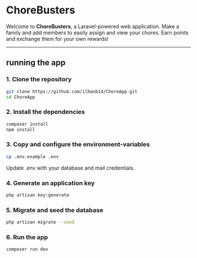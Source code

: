 # ChoreBusters

Welcome to **ChoreBusters**, a Laravel-powered web application. Make a family and add members to easily assign and view your chores. Earn points and exchange them for your own rewards!

---

## running the app

### 1. Clone the repository
```bash
git clone https://github.com/ilhanb14/ChoreApp.git
cd ChoreApp
```

### 2. Install the dependencies
```bash
composer install
npm install
```

### 3. Copy and configure the environment-variables
```bash
cp .env.example .env
```
Update .env with your database and mail credentials.

### 4. Generate an application key
```bash
php artisan key:generate
```

### 5. Migrate and seed the database
```bash
php artisan migrate --seed
```

### 6. Run the app
```bash
composer run dev
```